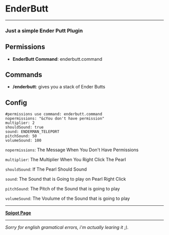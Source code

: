 EnderButt
=========

* * *

### Just a simple Ender Putt Plugin

  

Permissions
-----------

*   **EnderButt Command**: enderbutt.command

  

Commands
--------

*   **/enderbutt**: gives you a stack of Ender Butts

  

Config
------
~~~
#permissions use command: enderbutt.command
nopermissions: "&cYou don't have permission"
multiplier: 2
shouldSound: true
sound: ENDERMAN_TELEPORT
pitchSound: 50
volumeSound: 100
~~~

`nopermissions`: The Message When You Don't Have Permissions 
  
`multiplier`: The Multiplier When You Right Click The Pearl  
  
`shouldSound`: If The Pearl Should Sound  
  
`sound`: The Sound that is Going to play on Pearl Right Click 
  
`pitchSound`: The Pitch of the Sound that is going to play  
  
`volumeSound`: The Voulume of the Sound that is going to play  
  
---
[**Spigot Page**](https://www.spigotmc.org/resources/ender-butt.95453/)
- - -
*Sorry for english gramatical errors, i'm actually learing it ;).*
